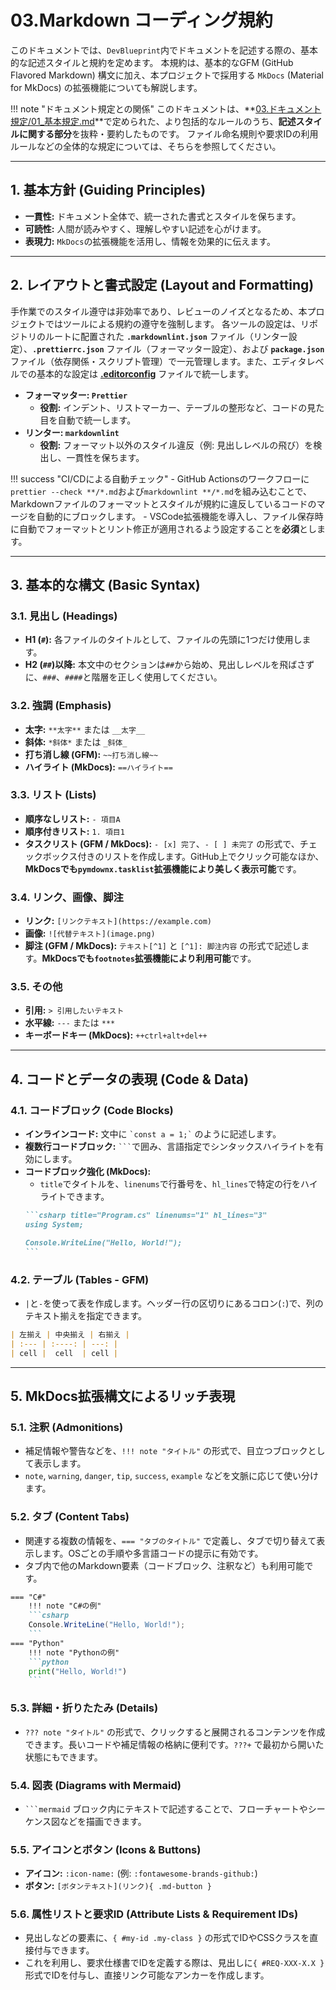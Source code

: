 # 03.Markdown コーディング規約

このドキュメントでは、`DevBlueprint`内でドキュメントを記述する際の、基本的な記述スタイルと規約を定めます。
本規約は、基本的なGFM (GitHub Flavored Markdown) 構文に加え、本プロジェクトで採用する `MkDocs` (Material for MkDocs) の拡張機能についても解説します。

!!! note "ドキュメント規定との関係"
    このドキュメントは、**[03.ドキュメント規定/01_基本規定.md](../../03_ドキュメント規定/01_基本規定.md)**で定められた、より包括的なルールのうち、**記述スタイルに関する部分**を抜粋・要約したものです。
    ファイル命名規則や要求IDの利用ルールなどの全体的な規定については、そちらを参照してください。

---

## 1. 基本方針 (Guiding Principles)

*   **一貫性:** ドキュメント全体で、統一された書式とスタイルを保ちます。
*   **可読性:** 人間が読みやすく、理解しやすい記述を心がけます。
*   **表現力:** `MkDocs`の拡張機能を活用し、情報を効果的に伝えます。

---

## 2. レイアウトと書式設定 (Layout and Formatting)

手作業でのスタイル遵守は非効率であり、レビューのノイズとなるため、本プロジェクトではツールによる規約の遵守を強制します。
各ツールの設定は、リポジトリのルートに配置された **`.markdownlint.json`** ファイル（リンター設定）、**`.prettierrc.json`** ファイル（フォーマッター設定）、および **`package.json`** ファイル（依存関係・スクリプト管理）で一元管理します。また、エディタレベルでの基本的な設定は **[.editorconfig](/.editorconfig)** ファイルで統一します。

*   **フォーマッター: `Prettier`**
    *   **役割:** インデント、リストマーカー、テーブルの整形など、コードの見た目を自動で統一します。
*   **リンター: `markdownlint`**
    *   **役割:** フォーマット以外のスタイル違反（例: 見出しレベルの飛び）を検出し、一貫性を保ちます。

!!! success "CI/CDによる自動チェック"
    - GitHub Actionsのワークフローに`prettier --check **/*.md`および`markdownlint **/*.md`を組み込むことで、Markdownファイルのフォーマットとスタイルが規約に違反しているコードのマージを自動的にブロックします。
    - VSCode拡張機能を導入し、ファイル保存時に自動でフォーマットとリント修正が適用されるよう設定することを**必須**とします。

---

## 3. 基本的な構文 (Basic Syntax)

### 3.1. 見出し (Headings)
*   **H1 (`#`):** 各ファイルのタイトルとして、ファイルの先頭に1つだけ使用します。
*   **H2 (`##`)以降:** 本文中のセクションは`##`から始め、見出しレベルを飛ばさずに、`###`、`####`と階層を正しく使用してください。

### 3.2. 強調 (Emphasis)
*   **太字:** `**太字**` または `__太字__`
*   **斜体:** `*斜体*` または `_斜体_`
*   **打ち消し線 (GFM):** `~~打ち消し線~~`
*   **ハイライト (MkDocs):** `==ハイライト==`

### 3.3. リスト (Lists)
*   **順序なしリスト:** `- 項目A`
*   **順序付きリスト:** `1. 項目1`
*   **タスクリスト (GFM / MkDocs):** `- [x] 完了`、`- [ ] 未完了` の形式で、チェックボックス付きのリストを作成します。GitHub上でクリック可能なほか、**MkDocsでも`pymdownx.tasklist`拡張機能により美しく表示可能**です。

### 3.4. リンク、画像、脚注
*   **リンク:** `[リンクテキスト](https://example.com)`
*   **画像:** `![代替テキスト](image.png)`
*   **脚注 (GFM / MkDocs):** `テキスト[^1]` と `[^1]: 脚注内容` の形式で記述します。**MkDocsでも`footnotes`拡張機能により利用可能**です。

### 3.5. その他
*   **引用:** `> 引用したいテキスト`
*   **水平線:** `---` または `***`
*   **キーボードキー (MkDocs):** `++ctrl+alt+del++`

---

## 4. コードとデータの表現 (Code & Data)

### 4.1. コードブロック (Code Blocks)
*   **インラインコード:** 文中に `` `const a = 1;` `` のように記述します。
*   **複数行コードブロック:** ` ``` `で囲み、言語指定でシンタックスハイライトを有効にします。
*   **コードブロック強化 (MkDocs):**
    *   `title`でタイトルを、`linenums`で行番号を、`hl_lines`で特定の行をハイライトできます。
    ````markdown
    ```csharp title="Program.cs" linenums="1" hl_lines="3"
    using System;

    Console.WriteLine("Hello, World!");
    ```
    ````

### 4.2. テーブル (Tables - GFM)
*   `|`と`-`を使って表を作成します。ヘッダー行の区切りにあるコロン(`:`)で、列のテキスト揃えを指定できます。
```markdown
| 左揃え | 中央揃え | 右揃え |
| :--- | :----: | ---: |
| cell |  cell  | cell |
```

---

## 5. MkDocs拡張構文によるリッチ表現

### 5.1. 注釈 (Admonitions)
*   補足情報や警告などを、`!!! note "タイトル"` の形式で、目立つブロックとして表示します。
*   `note`, `warning`, `danger`, `tip`, `success`, `example` などを文脈に応じて使い分けます。

### 5.2. タブ (Content Tabs)
*   関連する複数の情報を、`=== "タブのタイトル"` で定義し、タブで切り替えて表示します。OSごとの手順や多言語コードの提示に有効です。
*   タブ内で他のMarkdown要素（コードブロック、注釈など）も利用可能です。

````markdown
=== "C#"
    !!! note "C#の例"
    ```csharp
    Console.WriteLine("Hello, World!");
    ```
=== "Python"
    !!! note "Pythonの例"
    ```python
    print("Hello, World!")
    ```
````

### 5.3. 詳細・折りたたみ (Details)
*   `??? note "タイトル"` の形式で、クリックすると展開されるコンテンツを作成できます。長いコードや補足情報の格納に便利です。`???+` で最初から開いた状態にもできます。

### 5.4. 図表 (Diagrams with Mermaid)
*   ` ```mermaid ` ブロック内にテキストで記述することで、フローチャートやシーケンス図などを描画できます。

### 5.5. アイコンとボタン (Icons & Buttons)
*   **アイコン:** `:icon-name:` (例: `:fontawesome-brands-github:`)
*   **ボタン:** `[ボタンテキスト](リンク){ .md-button }`

### 5.6. 属性リストと要求ID (Attribute Lists & Requirement IDs)
*   見出しなどの要素に、`{ #my-id .my-class }` の形式でIDやCSSクラスを直接付与できます。
*   これを利用し、要求仕様書でIDを定義する際は、見出しに`{ #REQ-XXX-X.X }`形式でIDを付与し、直接リンク可能なアンカーを作成します。

